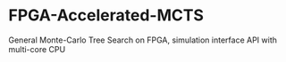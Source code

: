 # FPGA-Accelerated-MCTS
General Monte-Carlo Tree Search on FPGA, simulation interface API with multi-core CPU
